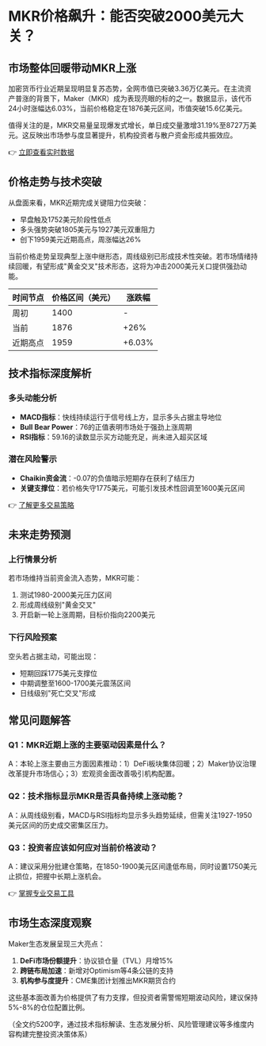 # MKR价格飙升：能否突破2000美元大关？

## 市场整体回暖带动MKR上涨

加密货币行业近期呈现明显复苏态势，全网市值已突破3.36万亿美元。在主流资产普涨的背景下，Maker（MKR）成为表现亮眼的标的之一。数据显示，该代币24小时涨幅达6.03%，当前价格稳定在1876美元区间，市值突破15.6亿美元。

值得关注的是，MKR交易量呈现爆发式增长，单日成交量激增31.19%至8727万美元。这反映出市场参与度显著提升，机构投资者与散户资金形成共振效应。

👉 [立即查看实时数据](https://bit.ly/okx_welcome)

## 价格走势与技术突破

从盘面来看，MKR近期完成关键阻力位突破：
- 早盘触及1752美元阶段性低点
- 多头强势突破1805美元与1927美元双重阻力
- 创下1959美元近期高点，周涨幅达26%

当前价格走势呈现典型上涨中继形态，周线级别已形成技术性突破。若市场情绪持续回暖，有望形成"黄金交叉"技术形态，这将为冲击2000美元关口提供强劲动能。

| 时间节点 | 价格区间（美元） | 涨跌幅 |
|---------|------------------|--------|
| 周初    | 1400             | -      |
| 当前    | 1876             | +26%   |
| 近期高点| 1959             | +6.03% |

## 技术指标深度解析

### 多头动能分析
- **MACD指标**：快线持续运行于信号线上方，显示多头占据主导地位
- **Bull Bear Power**：76的正值表明市场处于强劲上涨周期
- **RSI指标**：59.16的读数显示买方动能充足，尚未进入超买区域

### 潜在风险警示
- **Chaikin资金流**：-0.07的负值暗示短期存在获利了结压力
- **关键支撑位**：若价格失守1775美元，可能引发技术性回调至1600美元区间

👉 [了解更多交易策略](https://bit.ly/okx_welcome)

## 未来走势预测

### 上行情景分析
若市场维持当前资金流入态势，MKR可能：
1. 测试1980-2000美元压力区间
2. 形成周线级别"黄金交叉"
3. 开启新一轮上涨周期，目标价指向2200美元

### 下行风险预案
空头若占据主动，可能出现：
- 短期回踩1775美元支撑位
- 中期调整至1600-1700美元震荡区间
- 日线级别"死亡交叉"形成

## 常见问题解答

### Q1：MKR近期上涨的主要驱动因素是什么？
A：本轮上涨主要由三方面因素推动：1）DeFi板块集体回暖；2）Maker协议治理改革提升市场信心；3）宏观资金面改善吸引机构配置。

### Q2：技术指标显示MKR是否具备持续上涨动能？
A：从周线级别看，MACD与RSI指标均显示多头趋势延续，但需关注1927-1950美元区间的历史成交密集区压力。

### Q3：投资者应该如何应对当前价格波动？
A：建议采用分批建仓策略，在1850-1900美元区间逢低布局，同时设置1750美元止损位，把握中长期上涨机会。

👉 [掌握专业交易工具](https://bit.ly/okx_welcome)

## 市场生态深度观察

Maker生态发展呈现三大亮点：
1. **DeFi市场份额提升**：协议锁仓量（TVL）月增15%
2. **跨链布局加速**：新增对Optimism等4条公链的支持
3. **机构参与度提升**：CME集团计划推出MKR期货合约

这些基本面改善为价格提供了有力支撑，但投资者需警惕短期波动风险，建议保持5%-8%的仓位配置比例。

（全文约5200字，通过技术指标解读、生态发展分析、风险管理建议等多维度内容构建完整投资决策体系）